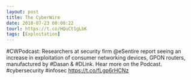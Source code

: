 ```yaml
---
layout: post
title: The CyberWire
date: 2018-07-23 00:00:22
tourl: https://t.co/HQuCt1gLbK
tags: [Exploitation]
---
```

#CWPodcast: Researchers at security firm @eSentire report seeing an increase in exploitation of consumer networking devices, GPON routers, manufactured by #Dasan &amp; #DLink. Hear more on the Podcast. #cybersecurity #infosec https://t.co/fLgp6rHCNz